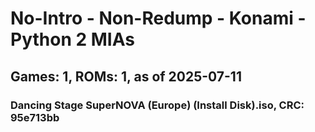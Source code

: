 # No-Intro - Non-Redump - Konami - Python 2 MIAs
## Games: 1, ROMs: 1, as of 2025-07-11

### Dancing Stage SuperNOVA (Europe) (Install Disk).iso, CRC: 95e713bb
